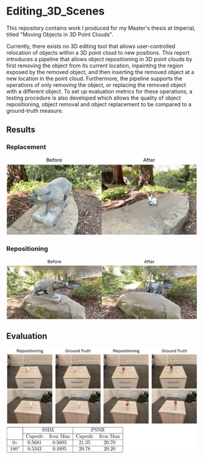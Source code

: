 # Editing_3D_Scenes
This repository contains work I produced for my Master's thesis at Imperial, titled "Moving Objects in 3D Point Clouds". 

Currently, there exists no 3D editing tool that allows user-controlled relocation of objects
within a 3D point cloud to new positions. This report introduces a pipeline that allows object
repositioning in 3D point clouds by first removing the object from its current location, inpainting
the region exposed by the removed object, and then inserting the removed object at a new location
in the point cloud. Furthermore, the pipeline supports the operations of only removing the object,
or replacing the removed object with a different object. To set up evaluation metrics for these
operations, a testing procedure is also developed which allows the quality of object repositioning,
object removal and object replacement to be compared to a ground-truth measure.

## Results

### Replacement

![replacement](./media_files/replacement.png)

### Repositioning

![repositioning](./media_files/repositioning.png)

## Evaluation

![Evaluation](./media_files/evaluation.png)
